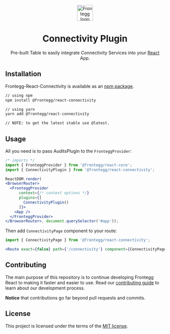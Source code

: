 
<p align="center">
  <a href="https://www.frontegg.com/" rel="noopener" target="_blank">
    <img style="margin-top:40px" height="50" src="https://frontegg.com/wp-content/uploads/2020/04/logo_frrontegg.svg" alt="Frontegg logo">
  </a>
</p>
<h1 align="center">Connectivity Plugin</h1>
<div align="center">

Pre-built Table to easily integrate Connectivity Services into your [React](https://reactjs.org/) App.
</div>

## Installation

Frontegg-React-Connectivity is available as an [npm package](https://www.npmjs.com/package/@frontegg/react-connectivity).

```sh
// using npm
npm install @frontegg/react-connectivity

// using yarn
yarn add @frontegg/react-connectivity

// NOTE: to get the latest stable use @latest.
```

## Usage

All you need is to pass AuditsPlugin to the ``FronteggProvider``:

```jsx
/* imports */
import { FronteggProvider } from '@frontegg/react-core';
import { ConnectivityPlugin } from '@frontegg/react-connectivity';

ReactDOM.render(
<BrowserRouter>
  <FronteggProvider
      context={/* context options */}
      plugins={[
        ConnectivityPlugin()
      ]}>
    <App />
  </FronteggProvider>
</BrowserRouter>, document.querySelector('#app'));
```

Then add `ConnectivityPage` component to your route:

  ```jsx
  import { ConnectivityPage } from '@frontegg/react-connectivity';

  <Route exact={false} path={'/connectivity'} component={ConnectivityPage}/>
  ```

## Contributing

The main purpose of this repository is to continue developing Frontegg React to making it faster and easier to use.
Read our [contributing guide](/CONTRIBUTING.md) to learn about our development process.

**Notice** that contributions go far beyond pull requests and commits.

## License

This project is licensed under the terms of the [MIT license](/LICENSE).
